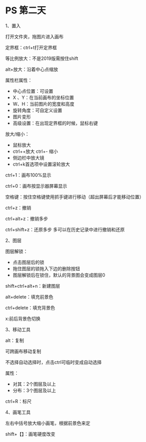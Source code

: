 # PS 第二天

1、置入 

打开文件夹，拖图片进入画布

定界框：ctrl+t打开定界框

等比例放大：不是2019版需按住shift

alt+放大：沿着中心点缩放

属性栏属性：

+ 中心点位置：可设置
+ X 、Y：在当前画布的坐标位置
+ W、H：当前图片的宽度和高度
+ 旋转角度：可自定义设置
+ 图片变形
+ 高级设置：在出现定界框的时候，鼠标右键

放大/缩小：

+ 鼠标放大
+ ctrl++放大 ctrl+- 缩小
+ 侧边栏中放大镜
+ ctrl+k首选项中设置滚轮放大

ctrl+1：画布100%显示

ctrl+0：画布按显示器屏幕显示

空格键：按住空格键使用抓手键进行移动（超出屏幕后才能移动位置）

ctrl+z：撤销

ctrl+alt+z：撤销多步

ctrl+shift+z：还原多步  多可以在历史记录中进行撤销和还原



2、图层

图层解锁：

+ 点击图层后的锁
+ 拖住图层的锁拖入下边的删除按钮
+ 图层解锁后在锁住，默认的背景图会变成图层0

shift+ctrl+alt+n：新建图层

alt+delete：填充前景色

ctrl+delete：填充背景色

x:前后背景色切换



3、移动工具

alt：复制

可跨画布移动复制

不选择自动选择时，点击ctrl可临时变成自动选择

属性：

+ 对其：2个图层及以上
+ 分布：3个图层及以上

ctrl+R：标尺



4、画笔工具

左右中括号放大缩小画笔，根据前景色来定

shift+【】：画笔硬度改变

